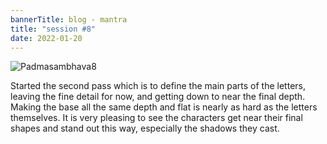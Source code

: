 ```yaml
---
bannerTitle: blog - mantra
title: "session #8"
date: 2022-01-20
---
```


![Padmasambhava8](/images/mani/padmasambhava/ps08.jpg)  

Started the second pass which is to define the main parts of the letters,
leaving the fine detail for now, and getting down to near the final depth.
Making the base all the same depth and flat is nearly as hard as the letters
themselves. It is very pleasing to see the characters get near their final
shapes and stand out this way, especially the shadows they cast.
